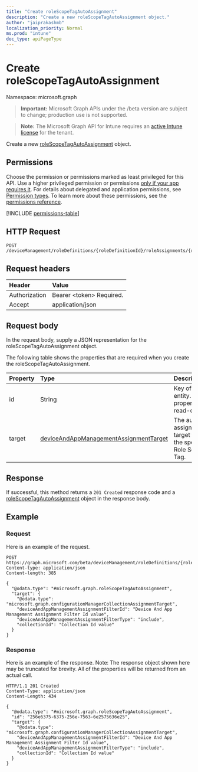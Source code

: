 ```yaml
---
title: "Create roleScopeTagAutoAssignment"
description: "Create a new roleScopeTagAutoAssignment object."
author: "jaiprakashmb"
localization_priority: Normal
ms.prod: "intune"
doc_type: apiPageType
---
```


# Create roleScopeTagAutoAssignment

Namespace: microsoft.graph

> **Important:** Microsoft Graph APIs under the /beta version are subject to change; production use is not supported.

> **Note:** The Microsoft Graph API for Intune requires an [active Intune license](https://go.microsoft.com/fwlink/?linkid=839381) for the tenant.

Create a new [roleScopeTagAutoAssignment](../resources/intune-rbac-rolescopetagautoassignment.md) object.

## Permissions
Choose the permission or permissions marked as least privileged for this API. Use a higher privileged permission or permissions [only if your app requires it](/graph/permissions-overview#best-practices-for-using-microsoft-graph-permissions). For details about delegated and application permissions, see [Permission types](/graph/permissions-overview#permission-types). To learn more about these permissions, see the [permissions reference](/graph/permissions-reference).

<!-- { "blockType": "permissions", "name": "intune_rbac_rolescopetagautoassignment_create" } -->
[!INCLUDE [permissions-table](../includes/permissions/intune-rbac-rolescopetagautoassignment-create-permissions.md)]

## HTTP Request
<!-- {
  "blockType": "ignored"
}
-->
``` http
POST /deviceManagement/roleDefinitions/{roleDefinitionId}/roleAssignments/{roleAssignmentId}/microsoft.graph.deviceAndAppManagementRoleAssignment/roleScopeTags/{roleScopeTagId}/assignments
```

## Request headers
|Header|Value|
|:---|:---|
|Authorization|Bearer &lt;token&gt; Required.|
|Accept|application/json|

## Request body
In the request body, supply a JSON representation for the roleScopeTagAutoAssignment object.

The following table shows the properties that are required when you create the roleScopeTagAutoAssignment.

|Property|Type|Description|
|:---|:---|:---|
|id|String|Key of the entity. This property is read-only.|
|target|[deviceAndAppManagementAssignmentTarget](../resources/intune-shared-deviceandappmanagementassignmenttarget.md)|The auto-assignment target for the specific Role Scope Tag.|



## Response
If successful, this method returns a `201 Created` response code and a [roleScopeTagAutoAssignment](../resources/intune-rbac-rolescopetagautoassignment.md) object in the response body.

## Example

### Request
Here is an example of the request.
``` http
POST https://graph.microsoft.com/beta/deviceManagement/roleDefinitions/{roleDefinitionId}/roleAssignments/{roleAssignmentId}/microsoft.graph.deviceAndAppManagementRoleAssignment/roleScopeTags/{roleScopeTagId}/assignments
Content-type: application/json
Content-length: 385

{
  "@odata.type": "#microsoft.graph.roleScopeTagAutoAssignment",
  "target": {
    "@odata.type": "microsoft.graph.configurationManagerCollectionAssignmentTarget",
    "deviceAndAppManagementAssignmentFilterId": "Device And App Management Assignment Filter Id value",
    "deviceAndAppManagementAssignmentFilterType": "include",
    "collectionId": "Collection Id value"
  }
}
```

### Response
Here is an example of the response. Note: The response object shown here may be truncated for brevity. All of the properties will be returned from an actual call.
``` http
HTTP/1.1 201 Created
Content-Type: application/json
Content-Length: 434

{
  "@odata.type": "#microsoft.graph.roleScopeTagAutoAssignment",
  "id": "256e6375-6375-256e-7563-6e2575636e25",
  "target": {
    "@odata.type": "microsoft.graph.configurationManagerCollectionAssignmentTarget",
    "deviceAndAppManagementAssignmentFilterId": "Device And App Management Assignment Filter Id value",
    "deviceAndAppManagementAssignmentFilterType": "include",
    "collectionId": "Collection Id value"
  }
}
```
